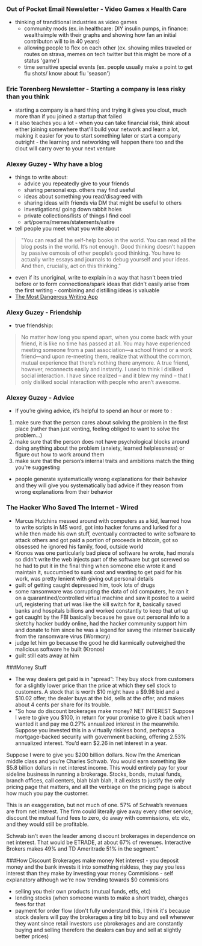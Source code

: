 ### Out of Pocket Email Newsletter - Video Games x Health Care
- thinking of tranditional industries as video games
	- community mods (ex. in healthcare: DIY insulin pumps, in finance: wealthsimple with their graphs and showing how fan an initial contributon will to in 40 years)
	- allowing people to flex on each other (ex. showing miles traveled or routes on strava, memes on tech twitter but this might be more of a status 'game')
	- time sensitive special events (ex. people usually make a point to get flu shots/ know about flu 'season')

### Eric Torenberg Newsletter - Starting a company is less risky than you think
- starting a company is a hard thing and trying it gives you clout, much more than if you joined a startup that failed
- it also teaches you a lot - when you can take financial risk, think about either joining somewhere that'll build your network and learn a lot, making it easier for you to start something later or start a company outright - the learning and networking will happen there too and the clout will carry over to your next venture

### Alexey Guzey - Why have a blog
- things to write about:
	- advice you repeatedly give to your friends
	- sharing personal exp. others may find useful
	- ideas about something you read/disagreed with
	- sharing ideas with friends via DM that might be useful to others
	- investigations/ going down rabbit holes
	- private collections/lists of things I find cool
	- art/poems/memes/statements/satire
- tell people you meet what you write about
> "You can read all the self-help books in the world. You can read all the blog posts in the world. It’s not enough. Good thinking doesn’t happen by passive osmosis of other people’s good thinking. You have to actually write essays and journals to debug yourself and your ideas. And then, crucially, act on this thinking."
- even if its unoriginal, write to explain in a way that hasn't been tried before or to form connections/spark ideas that didn't easily arise from the first writing - combining and distilling ideas is valuable
- [The Most Dangerous Writing App](https://www.squibler.io/dangerous-writing-prompt-app)

### Alexy Guzey - Friendship
- true friendship:
> No matter how long you spend apart, when you come back with your friend, it is like no time has passed at all. You may have experienced meeting someone from a past association—a school friend or a work friend—and upon re-meeting them, realize that without the common, mutual experience that there’s nothing there anymore. A true friend, however, reconnects easily and instantly.
> I used to think I disliked social interaction. I have since realized – and it blew my mind – that I only disliked social interaction with people who aren’t awesome.

### Alexey Guzey - Advice
- If you’re giving advice, it’s helpful to spend an hour or more to :

1. make sure that the person cares about solving the problem in the first place (rather than just venting, feeling obliged to want to solve the problem…)
2. make sure that the person does not have psychological blocks around doing anything about the problem (anxiety, learned helplessness) or figure out how to work around them
3. make sure that the person’s internal traits and ambitions match the thing you’re suggesting
- people generate systematically wrong explanations for their behavior and they will give you systematically bad advice if they reason from wrong explanations from their behavior

### The Hacker Who Saved The Internet - Wired
- Marcus Hutchins messed around with computers as a kid, learned how to write scripts in MS word, got into hacker forums and lurked for a while then made his own stuff, eventually contracted to write software to attack others and got paid a portion of proceeds in bitcoin, got so obsessed he ignored his family, food, outside world
- Kronos was one particularly bad piece of software he wrote, had morals so didn't write the web injects part of the software but got screwed so he had to put it in the final thing when someone else wrote it and maintain it, succumbed to sunk cost and wanting to get paid for his work, was pretty lenient with giving out personal details
- guilt of getting caught depressed him, took lots of drugs
- some ransomware was corrupting the data of old computers, he ran it on a quarantined/controlled virtual machine and saw it posted to a weird url, registering that url was like the kill switch for it, basically saved banks and hospitals billions and worked constantly to keep that url up
- got caught by the FBI basically because he gave out personal info to a sketchy hacker buddy online, had the hacker community support him and donate to him since he was a legend for savng the interner basically from the ransomware virus (Wormcry)
- judge let him go because the good he did karmically outweighed the malicious software he built (Kronos)
- guilt still eats away at him

###Money Stuff
- The way dealers get paid is in “spread”: They buy stock from customers for a slightly lower price than the price at which they sell stock to customers. A stock that is worth $10 might have a $9.98 bid and a $10.02 offer; the dealer buys at the bid, sells at the offer, and makes about 4 cents per share for its trouble.
- "So how do discount brokerages make money?
NET INTEREST
Suppose I were to give you $100, in return for your promise to give it back when I wanted it and pay me 0.27% annualized interest in the meanwhile. Suppose you invested this in a virtually riskless bond, perhaps a mortgage-backed security with government backing, offering 2.53% annualized interest. You’d earn $2.26 in net interest in a year.

Suppose I were to give you $200 billion dollars. Now I’m the American middle class and you’re Charles Schwab. You would earn something like $5.8 billion dollars in net interest income. This would entirely pay for your sideline business in running a brokerage. Stocks, bonds, mutual funds, branch offices, call centers, blah blah blah, it all exists to justify the only pricing page that matters, and all the verbiage on the pricing page is about how much you pay the customer.

This is an exaggeration, but not much of one. 57% of Schwab’s revenues are from net interest. The firm could literally give away every other service; discount the mutual fund fees to zero, do away with commissions, etc etc, and they would still be profitable.

Schwab isn’t even the leader among discount brokerages in dependence on net interest. That would be ETRADE, at about 67% of revenues. Interactive Brokers makes 49% and TD Ameritrade 51% in the segment."

###How Discount Brokerages make money
Net interest - you deposit money and the bank invests it into something riskless, they pay you less interest than they make by investing your money
Commisions - self explanatory although we're now trending towards $0 commisions
- selling you their own products (mutual funds, etfs, etc)
- lending stocks (when someone wants to make a short trade), charges fees for that
- payment for order flow (don't fully understand this, I think it's because stock dealers will pay the brokerages a tiny bit to buy and sell whenever they want since retail investors use pbrokerages and are constantly buying and selling therefore the dealers can buy and sell at slightly better prices)
